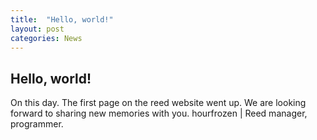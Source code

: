 ```yaml
---
title:  "Hello, world!"
layout: post
categories: News
---
```


## Hello, world!
On this day. The first page on the reed website went up.
We are looking forward to sharing new memories with you.
hourfrozen | Reed manager, programmer.
